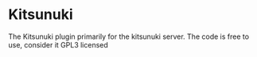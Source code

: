 Kitsunuki
=========

The Kitsunuki plugin primarily for the kitsunuki server.  The code is free to use, consider it GPL3 licensed